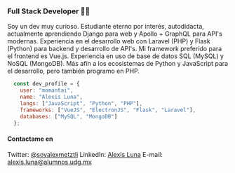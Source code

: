 ### Full Stack Developer 👨‍💻

Soy un dev muy curioso. Estudiante eterno por interés, autodidacta, actualmente aprendiendo Django para web y Apollo + GraphQL para API's modernas. Experiencia en el desarrollo web con Laravel (PHP) y Flask (Python) para backend y desarrollo de API's. Mi framework preferido para el frontend es Vue.js. Experiencia en uso de base de datos SQL (MySQL) y NoSQL (MongoDB). Más afín a los ecosistemas de Python y JavaScript para el desarrollo, pero también programo en PHP.

```javascript
  const dev_profile = {
    user: "momantai",
    name: "Alexis Luna",
    langs: ["JavaScript", "Python", "PHP"],
    frameworks: ["VueJS", "ElectronJS", "Flask", "Laravel"],
    databases: ["MySQL", "MongoDB"]
  };
```

#### Contactame en


  Twitter: <a href="https://twitter.com/soyalexmetztli" target="_blank">@soyalexmetztli</a>
  LinkedIn: <a href="https://www.linkedin.com/in/alexmomantai/" target="_blank">Alexis Luna</a>
  E-mail: <a href="mailto:alexis.luna@alumnos.udg.mx" target="_blank">alexis.luna@alumnos.udg.mx</a>
<!--
**momantai/momantai** is a ✨ _special_ ✨ repository because its `README.md` (this file) appears on your GitHub profile.

Here are some ideas to get you started:

- 🔭 I’m currently working on ...
- 🌱 I’m currently learning ...
- 👯 I’m looking to collaborate on ...
- 🤔 I’m looking for help with ...
- 💬 Ask me about ...
- 📫 How to reach me: ...
- 😄 Pronouns: ...
- ⚡ Fun fact: ...
-->
